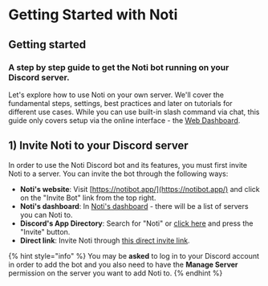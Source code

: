 # Getting Started with Noti

## Getting started
### A step by step guide to get the Noti bot running on your Discord server.

Let's explore how to use Noti on your own server. We'll cover the fundamental steps, settings, best practices and later on tutorials for different use cases. While you can use built-in slash command via chat, this guide only covers setup via the online interface - the [Web Dashboard](https://notibot.app/dashboard).

## 1) Invite Noti to your Discord server

In order to use the Noti Discord bot and its features, you must first invite Noti to a server. You can invite the bot through the following ways:
  
  - **Noti's website**: Visit [https://notibot.app/](https://notibot.app/) and click on the "Invite Bot" link from the top right.
  - **Noti's dashboard**: In [Noti's dashboard](https://notibot.app/dashboard) - there will be a list of servers you can Noti to.
  - **Discord's App Directory**: Search for "Noti" or [click here](https://discord.com/application-directory/719310199944642753) and press the "Invite" button.
  - **Direct link**: Invite Noti through [this direct invite link](https://discord.com/oauth2/authorize?client_id=719310199944642753&permissions=286085598272&scope=bot+applications.commands).

{% hint style="info" %}
You may be **asked** to log in to your Discord account in order to add the bot and you also need to have the **Manage Server** permission on the server you want to add Noti to.
{% endhint %}
